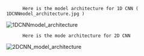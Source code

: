           Here is the model architecture for 1D CNN ( 1DCNNmodel_architecture.jpg )
![1DCNNmodel_architecture](https://github.com/AbdulMannanJunaid/PNEUMONIA_DETECTION_USING_DEEP_LEARNING/assets/125243022/8e235bb7-e753-4a1e-9eb7-9e0066286e41)

          Here is the mode architecture for 2D CNN 

![2DCNN_model_architecture](https://github.com/AbdulMannanJunaid/PNEUMONIA_DETECTION_USING_DEEP_LEARNING/assets/125243022/ac8892f0-6971-4e0d-99a5-3e2bdfab581f)
